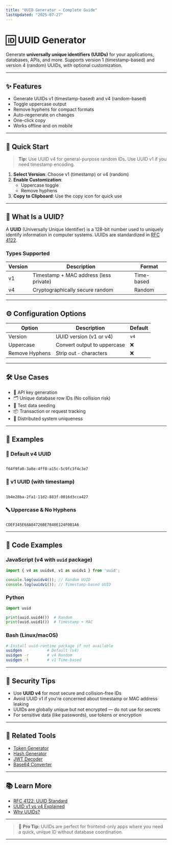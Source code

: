 ```yaml
---
title: "UUID Generator – Complete Guide"
lastUpdated: "2025-07-27"
---
```


# 🆔 UUID Generator

Generate **universally unique identifiers (UUIDs)** for your applications, databases, APIs, and more. Supports version 1 (timestamp-based) and version 4 (random) UUIDs, with optional customization.

---

## ✨ Features

- Generate UUIDs v1 (timestamp-based) and v4 (random-based)
- Toggle uppercase output
- Remove hyphens for compact formats
- Auto-regenerate on changes
- One-click copy
- Works offline and on mobile

---

## 🚀 Quick Start

> **Tip:** Use UUID v4 for general-purpose random IDs. Use UUID v1 if you need timestamp encoding.

1. **Select Version**: Choose v1 (timestamp) or v4 (random)
2. **Enable Customization**:
   - Uppercase toggle
   - Remove hyphens
3. **Copy to Clipboard**: Use the copy icon for quick use

---

## 🧠 What Is a UUID?

A **UUID** (Universally Unique Identifier) is a 128-bit number used to uniquely identify information in computer systems. UUIDs are standardized in [RFC 4122](https://datatracker.ietf.org/doc/html/rfc4122).

### Types Supported

| Version | Description                      | Format        |
|---------|----------------------------------|---------------|
| v1      | Timestamp + MAC address (less private) | Time-based |
| v4      | Cryptographically secure random | Random        |

---

## ⚙️ Configuration Options

| Option        | Description                           | Default |
|---------------|---------------------------------------|---------|
| Version       | UUID version (v1 or v4)               | `v4`    |
| Uppercase     | Convert output to uppercase           | ❌      |
| Remove Hyphens| Strip out `-` characters              | ❌      |

---

## 🛠️ Use Cases

- 🔑 API key generation
- 🗂️ Unique database row IDs (No collision risk)
- 🧪 Test data seeding
- 📦 Transaction or request tracking
- 🔄 Distributed system uniqueness

---

## 🧪 Examples

### 🎲 Default v4 UUID

```

f64f9fa0-3a8e-4ff0-a15c-5c9fc3f4c3e7

```

### 🔢 v1 UUID (with timestamp)

```

1b4e28ba-2fa1-11d2-883f-0016d3cca427

```

### 🔤 Uppercase & No Hyphens

```

CDEF345E68A84726BE7840E124F0B1A6

````

---

## 🔧 Code Examples

### JavaScript (v4 with `uuid` package)

```javascript
import { v4 as uuidv4, v1 as uuidv1 } from 'uuid';

console.log(uuidv4()); // Random UUID
console.log(uuidv1()); // Timestamp-based UUID
````

### Python

```python
import uuid

print(uuid.uuid4())  # Random
print(uuid.uuid1())  # Timestamp + MAC
```

### Bash (Linux/macOS)

```bash
# Install uuid-runtime package if not available
uuidgen           # Default (v4)
uuidgen -r        # v4 Random
uuidgen -t        # v1 Time-based
```

---

## 🔐 Security Tips

* Use **UUID v4** for most secure and collision-free IDs
* Avoid UUID v1 if you're concerned about timestamp or MAC address leaking
* UUIDs are globally unique but not encrypted — do not use for secrets
* For sensitive data (like passwords), use tokens or encryption

---

## 🔗 Related Tools

* [Token Generator](https://devtoolcafe.com/tools/token-generator)
* [Hash Generator](https://devtoolcafe.com/tools/hash-generator)
* [JWT Decoder](https://devtoolcafe.com/tools/jwt-decoder)
* [Base64 Converter](https://devtoolcafe.com/tools/base64)

---

## 📚 Learn More

* [RFC 4122: UUID Standard](https://datatracker.ietf.org/doc/html/rfc4122)
* [UUID v1 vs v4 Explained](https://www.uuidtools.com/)
* [Why UUIDs?](https://en.wikipedia.org/wiki/Universally_unique_identifier)

---

> 🧠 **Pro Tip:** UUIDs are perfect for frontend-only apps where you need a quick, unique ID without database coordination.

---
